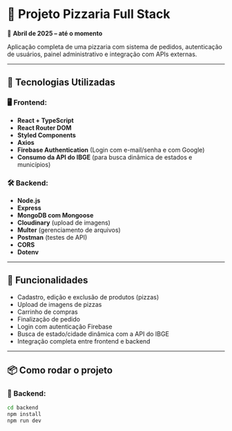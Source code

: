 # 🍕 Projeto Pizzaria Full Stack

📅 **Abril de 2025 – até o momento**

Aplicação completa de uma pizzaria com sistema de pedidos, autenticação de usuários, painel administrativo e integração com APIs externas.

---

## 🧪 Tecnologias Utilizadas

### 🖥️ Frontend:
- **React + TypeScript**
- **React Router DOM**
- **Styled Components**
- **Axios**
- **Firebase Authentication** (Login com e-mail/senha e com Google)
- **Consumo da API do IBGE** (para busca dinâmica de estados e municípios)

### 🛠️ Backend:
- **Node.js**
- **Express**
- **MongoDB com Mongoose**
- **Cloudinary** (upload de imagens)
- **Multer** (gerenciamento de arquivos)
- **Postman** (testes de API)
- **CORS**
- **Dotenv**

---

## 🚀 Funcionalidades
- Cadastro, edição e exclusão de produtos (pizzas)
- Upload de imagens de pizzas
- Carrinho de compras
- Finalização de pedido
- Login com autenticação Firebase
- Busca de estado/cidade dinâmica com a API do IBGE
- Integração completa entre frontend e backend

---

## 📦 Como rodar o projeto

### 🔹 Backend:
```bash
cd backend
npm install
npm run dev
